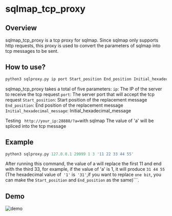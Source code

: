 # sqlmap_tcp_proxy

## Overview
sqlmap_tcp_proxy is a tcp proxy for sqlmap. Since sqlmap only supports http requests, this proxy is used to convert the parameters of sqlmap into tcp messages to be sent.

## How to use?
```python
python3 sqlproxy.py ip port Start_position End_position Initial_hexadecimal_message
```
sqlmap_tcp_proxy takes a total of five parameters:
```ip```: The IP of the server to receive the tcp request
```port```: The server port that will accept the tcp request
```Start_position```: Start position of the replacement message
```End_position```: End position of the replacement message
```Initial_hexadecimal_message```: Initial_hexadecimal_message

Testing ``` http://your_ip:28888/?a=```with sqlmap
The value of 'a' will be spliced into the tcp message

## Example
```python
python3 sqlproxy.py 127.0.0.1 29999 1 3 '11 22 33 44 55'
```
After running this command, the value of a will replace the first 11 and end with the third 33, for example, if the value of 'a' is 1, it will produce ```31 44 55 ```(The hexadecimal value of``` '1'``` is``` '31'```,if you want to replace ```one bit```, you can make the ```Start_position``` and ```End_position``` as the same)```.


## Demo

![demo](./demo.gif)
